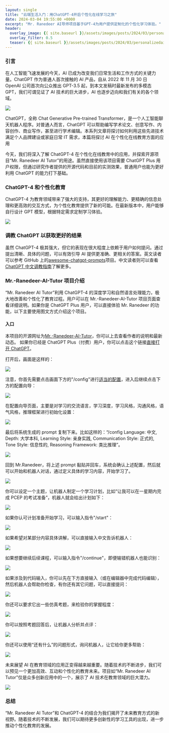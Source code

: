 ```yaml
---
layout: single
title: "云端生活入门：用ChatGPT-4开启个性化在线学习之旅"
date: 2024-03-04 19:55:00 +0000
excerpt: "Mr. Ranedeer AI导师项目基于GPT-4为用户提供定制化的个性化学习体验。"
header:
  overlay_image: {{ site.baseurl }}/assets/images/posts/2024/03/personalizedaitutor.png
  overlay_filter: 0.5
  teaser: {{ site.baseurl }}/assets/images/posts/2024/03/personalizedaitutor.png
---
```


### 引言

在人工智能飞速发展的今天，AI 已成为改变我们日常生活和工作方式的关键力量。ChatGPT 作为普通人首次接触的 AI 产品，自从 2022 年 11 月 30 日 OpenAI 公司首次向公众推出 GPT-3.5 起，到本文发稿时最新发布的多模态 GPT，我们可谓见证了 AI 技术的巨大进步，AI 也逐步迈向和我们有关的各个领域。

<img src="https://1drv.ms/i/c/5644dab129afda10/UQQQ2q8psdpEIIBWIAwBAAAAAImgLob5D5bD5Ak?width=660" />

ChatGPT，全称 Chat Generative Pre-trained Transformer，是一个人工智能聊天机器人程序。对普通人而言，ChatGPT 可以帮助编写学术论文、创意写作、内容创作、商业写作，甚至进行学术编辑。本系列文章将探讨如何利用这些先进技术满足个人品牌建设或家庭日常 IT 需求，本篇将探讨 AI 在个性化在线教育方面的应用

今天，我们将深入了解 ChatGPT-4 在个性化在线教育中的应用，并探索开源项目“Mr. Ranedeer AI Tutor”的用途。虽然直接使用该项目需要 ChatGPT Plus 用户权限，但通过研究作者提供的开源代码和目前的实测效果，普通用户也能为更好利用 ChatGPT 的能力打下基础。

### ChatGPT-4 和个性化教育

ChatGPT-4 为教育领域带来了强大的支持，其更好的理解能力、更精确的信息处理和更高效的交互方式，为个性化教育提供了新的可能。在最新版本中，用户能够自行设计 GPT 模型，根据特定需求定制学习体验。

<img src="https://1drv.ms/i/c/5644dab129afda10/UQQQ2q8psdpEIIBWJAwBAAAAAFKa2f_KuKNvGyc?width=660" />

### 调教 ChatGPT 以获取更好的结果

虽然 ChatGPT-4 极其强大，但它的表现在很大程度上依赖于用户如何提问。通过提出清晰、具体的问题，可以有效引导 AI 提供更准确、更相关的答案。英文读者可以参考 GitHub 上的[awesome-chatgpt-prompts](https://github.com/f/awesome-chatgpt-prompts)项目。中文读者则可以查看[ChatGPT 中文调教指南](https://github.com/PlexPt/awesome-chatgpt-prompts-zh)了解更多。

### Mr.-Ranedeer-AI-Tutor 项目介绍

“Mr. Ranedeer AI Tutor”利用 ChatGPT-4 的深度学习和自然语言处理能力，极大地改善和个性化了教育过程。用户可以在 Mr.-Ranedeer-AI-Tutor 项目页面查看详细说明。如果你是 ChatGPT Plus 用户，可以直接体验 Mr. Ranedeer 的功能，以下主要使用图文方式介绍这个项目。

#### 入口

本项目的开源网址为[Mr.-Ranedeer-AI-Tutor](https://github.com/JushBJJ/Mr.-Ranedeer-AI-Tutor/releases)，你可以上去查看作者的说明和最新动态。
如果你已经是 ChatGPT Plus（付费）用户，你可以点击这个链接[直接打开 ChatGPT](https://chat.openai.com/g/g-9PKhaweyb-mr-ranedeer)。

打开后，画面是这样的：

<img src="https://1drv.ms/i/c/5644dab129afda10/UQQQ2q8psdpEIIBWCAwBAAAAAHbTfflQSBmwTsE?width=660" />

注意，你首先需要点击画面下方的"/config"进行[适当的配置](https://chat.openai.com/g/g-0XxT0SGIS-mr-ranedeer-config-wizard)，进入后继续点击下方的配置向导：

<img src="https://1drv.ms/i/c/5644dab129afda10/UQQQ2q8psdpEIIBW_wsBAAAAAON29ov0WC-JtAk?width=660"/>

在配置向导页面，主要是对学习的交流语言，学习深度，学习风格，沟通风格，语气风格，推理框架进行初始化设置：

<img src="https://1drv.ms/i/c/5644dab129afda10/UQQQ2q8psdpEIIBWAAwBAAAAAAVFH9Y4e9lEk6c?width=660" />

最后将系统生成的 prompt 复制下来。比如这样的：“/config Language: 中文, Depth: 大学本科, Learning Style: 亲身实践, Communication Style: 正式的, Tone Style: 信息性的, Reasoning Framework: 类比推理”。

<img src="https://1drv.ms/i/c/5644dab129afda10/UQQQ2q8psdpEIIBWCgwBAAAAALJGldtOmtfeX44?width=660" />

回到 Mr.Ranedeer，将上述 prompt 黏贴并回车，系统会确认上述配置，然后就可以开始和机器人对话，通过定义具体的学习内容，开始学习了。

<img src="https://1drv.ms/i/c/5644dab129afda10/UQQQ2q8psdpEIIBWAgwBAAAAACa72EXRRFLF_34?width=660" />

你可以设定一个主题，让机器人制定一个学习计划，比如“让我可以在一星期内完成 PCEP 的考试准备”，机器人就会给出计划如下：

<img src="https://1drv.ms/i/c/5644dab129afda10/UQQQ2q8psdpEIIBWBQwBAAAAAIEnKT3nyHXrnWY?width=660" />

如果你认可计划准备开始学习，可以输入指令"/start"：

<img src="https://1drv.ms/i/c/5644dab129afda10/UQQQ2q8psdpEIIBWBgwBAAAAAMIayl8nxNWVxls?width=660" />

如果希望对某部分内容具体讲解，可以直接输入中文告诉机器人：

<img src="https://1drv.ms/i/c/5644dab129afda10/UQQQ2q8psdpEIIBWBwwBAAAAAGTQUVeoPDgl4H4?width=660" />

如果想要继续后续课程，可以输入指令"/continue"，即便输错机器人也能识别：

<img src="https://1drv.ms/i/c/5644dab129afda10/UQQQ2q8psdpEIIBWBAwBAAAAALBtaJp--nloRko?width=660" />

如果涉及到代码输入，你可以先在下方直接输入（或在编辑器中完成代码编辑），然后机器人会帮助你检查，有你还有其它问题，可以直接提问：

<img src="https://1drv.ms/i/c/5644dab129afda10/UQQQ2q8psdpEIIBWCwwBAAAAAFbSMXOEMogpr7Y?width=660" />

你还可以要求它出一些仿真考题，来检验你的掌握程度：

<img src="https://1drv.ms/i/c/5644dab129afda10/UQQQ2q8psdpEIIBWCQwBAAAAAJKJzlYPCNVsZn8?width=660" />

你可以按照考题回答后，让机器人分析并点评：

<img src="https://1drv.ms/i/c/5644dab129afda10/UQQQ2q8psdpEIIBWDAwBAAAAAAJtjiBC2LFSu6s?width=660" />

你还可以使用“还有什么”的问题形式，询问机器人，让它给你更多帮助：

<img src="https://1drv.ms/i/c/5644dab129afda10/UQQQ2q8psdpEIIBW_gsBAAAAAEm8lGVpdkA2y7M?width=660" />

未来展望
AI 在教育领域的应用正变得越来越重要。随着技术的不断进步，我们可以预见一个更加高效、互动和个性化的教育未来。项目如“Mr. Ranedeer AI Tutor”仅是众多创新应用中的一个，展示了 AI 技术在教育领域的巨大潜力。

<img src="https://1drv.ms/i/c/5644dab129afda10/IQQQ2q8psdpEIIBWHgwBAAAAAQHXxcRxlQTxwzo1Y2ghTLk?width=660" />

### 总结

“Mr. Ranedeer AI Tutor”和 ChatGPT-4 的结合为我们揭开了未来教育方式的新视野。随着技术的不断发展，我们可以期待更多创新性的学习工具的出现，进一步推动个性化教育的发展。
